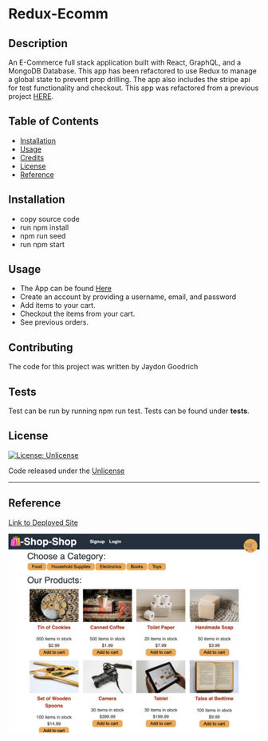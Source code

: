 # Redux-Ecomm

## Description

An E-Commerce full stack application built with React, GraphQL, and a MongoDB Database. This app has been refactored to use Redux to manage a global state to prevent prop drilling. The app also includes the stripe api for test functionality and checkout. This app was refactored from a previous project [HERE](https://github.com/Jaydon-Goodrich/shop-shop).

## Table of Contents

* [Installation](#installation)
* [Usage](#usage)
* [Credits](#contributing)
* [License](#license)
* [Reference](#reference)


## Installation

* copy source code
* run npm install
* npm run seed
* run npm start

## Usage 

* The App can be found [Here]()
* Create an account by providing a username, email, and password
* Add items to your cart.
* Checkout the items from your cart.
* See previous orders.

## Contributing

The code for this project was written by Jaydon Goodrich

## Tests

Test can be run by running npm run test.
Tests can be found under __tests__.

## License
[![License: Unlicense](https://img.shields.io/badge/license-Unlicense-blue.svg)](http://unlicense.org/)

Code released under the [Unlicense](http://unlicense.org/)

****
    
## Reference

[Link to Deployed Site]()

![](client/public/images/shop.png)